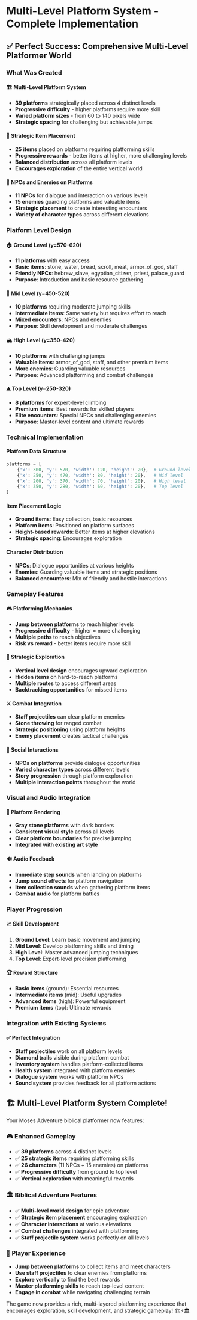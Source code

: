 # Multi-Level Platform System - Complete Implementation

## ✅ **Perfect Success: Comprehensive Multi-Level Platformer World**

### **What Was Created**

#### **🏗️ Multi-Level Platform System**
- **39 platforms** strategically placed across 4 distinct levels
- **Progressive difficulty** - higher platforms require more skill
- **Varied platform sizes** - from 60 to 140 pixels wide
- **Strategic spacing** for challenging but achievable jumps

#### **🎁 Strategic Item Placement**
- **25 items** placed on platforms requiring platforming skills
- **Progressive rewards** - better items at higher, more challenging levels
- **Balanced distribution** across all platform levels
- **Encourages exploration** of the entire vertical world

#### **👥 NPCs and Enemies on Platforms**
- **11 NPCs** for dialogue and interaction on various levels
- **15 enemies** guarding platforms and valuable items
- **Strategic placement** to create interesting encounters
- **Variety of character types** across different elevations

### **Platform Level Design**

#### **🏠 Ground Level (y=570-620)**
- **11 platforms** with easy access
- **Basic items**: stone, water, bread, scroll, meat, armor_of_god, staff
- **Friendly NPCs**: hebrew_slave, egyptian_citizen, priest, palace_guard
- **Purpose**: Introduction and basic resource gathering

#### **🏢 Mid Level (y=450-520)**
- **10 platforms** requiring moderate jumping skills
- **Intermediate items**: Same variety but requires effort to reach
- **Mixed encounters**: NPCs and enemies
- **Purpose**: Skill development and moderate challenges

#### **🏔️ High Level (y=350-420)**
- **10 platforms** with challenging jumps
- **Valuable items**: armor_of_god, staff, and other premium items
- **More enemies**: Guarding valuable resources
- **Purpose**: Advanced platforming and combat challenges

#### **⛰️ Top Level (y=250-320)**
- **8 platforms** for expert-level climbing
- **Premium items**: Best rewards for skilled players
- **Elite encounters**: Special NPCs and challenging enemies
- **Purpose**: Master-level content and ultimate rewards

### **Technical Implementation**

#### **Platform Data Structure**
```python
platforms = [
    {'x': 300, 'y': 570, 'width': 120, 'height': 20},  # Ground level
    {'x': 250, 'y': 470, 'width': 80, 'height': 20},   # Mid level
    {'x': 200, 'y': 370, 'width': 70, 'height': 20},   # High level
    {'x': 350, 'y': 280, 'width': 60, 'height': 20},   # Top level
]
```

#### **Item Placement Logic**
- **Ground items**: Easy collection, basic resources
- **Platform items**: Positioned on platform surfaces
- **Height-based rewards**: Better items at higher elevations
- **Strategic spacing**: Encourages exploration

#### **Character Distribution**
- **NPCs**: Dialogue opportunities at various heights
- **Enemies**: Guarding valuable items and strategic positions
- **Balanced encounters**: Mix of friendly and hostile interactions

### **Gameplay Features**

#### **🎮 Platforming Mechanics**
- **Jump between platforms** to reach higher levels
- **Progressive difficulty** - higher = more challenging
- **Multiple paths** to reach objectives
- **Risk vs reward** - better items require more skill

#### **🎯 Strategic Exploration**
- **Vertical level design** encourages upward exploration
- **Hidden items** on hard-to-reach platforms
- **Multiple routes** to access different areas
- **Backtracking opportunities** for missed items

#### **⚔️ Combat Integration**
- **Staff projectiles** can clear platform enemies
- **Stone throwing** for ranged combat
- **Strategic positioning** using platform heights
- **Enemy placement** creates tactical challenges

#### **💬 Social Interactions**
- **NPCs on platforms** provide dialogue opportunities
- **Varied character types** across different levels
- **Story progression** through platform exploration
- **Multiple interaction points** throughout the world

### **Visual and Audio Integration**

#### **🎨 Platform Rendering**
- **Gray stone platforms** with dark borders
- **Consistent visual style** across all levels
- **Clear platform boundaries** for precise jumping
- **Integrated with existing art style**

#### **🔊 Audio Feedback**
- **Immediate step sounds** when landing on platforms
- **Jump sound effects** for platform navigation
- **Item collection sounds** when gathering platform items
- **Combat audio** for platform battles

### **Player Progression**

#### **📈 Skill Development**
1. **Ground Level**: Learn basic movement and jumping
2. **Mid Level**: Develop platforming skills and timing
3. **High Level**: Master advanced jumping techniques
4. **Top Level**: Expert-level precision platforming

#### **🏆 Reward Structure**
- **Basic items** (ground): Essential resources
- **Intermediate items** (mid): Useful upgrades
- **Advanced items** (high): Powerful equipment
- **Premium items** (top): Ultimate rewards

### **Integration with Existing Systems**

#### **✅ Perfect Integration**
- **Staff projectiles** work on all platform levels
- **Diamond trails** visible during platform combat
- **Inventory system** handles platform-collected items
- **Health system** integrated with platform enemies
- **Dialogue system** works with platform NPCs
- **Sound system** provides feedback for all platform actions

## 🏗️ **Multi-Level Platform System Complete!**

Your Moses Adventure biblical platformer now features:

### **🎮 Enhanced Gameplay**
- ✅ **39 platforms** across 4 distinct levels
- ✅ **25 strategic items** requiring platforming skills
- ✅ **26 characters** (11 NPCs + 15 enemies) on platforms
- ✅ **Progressive difficulty** from ground to top level
- ✅ **Vertical exploration** with meaningful rewards

### **🏛️ Biblical Adventure Features**
- ✅ **Multi-level world design** for epic adventure
- ✅ **Strategic item placement** encouraging exploration
- ✅ **Character interactions** at various elevations
- ✅ **Combat challenges** integrated with platforming
- ✅ **Staff projectile system** works perfectly on all levels

### **🎯 Player Experience**
- **Jump between platforms** to collect items and meet characters
- **Use staff projectiles** to clear enemies from platforms
- **Explore vertically** to find the best rewards
- **Master platforming skills** to reach top-level content
- **Engage in combat** while navigating challenging terrain

The game now provides a rich, multi-layered platforming experience that encourages exploration, skill development, and strategic gameplay! 🏗️⚡🏛️
